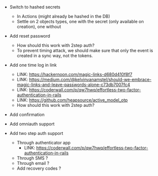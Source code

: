 - Switch to hashed secrets
  - In Actions (might already be hashed in the DB)
  - Settle on 2 objects types, one with the secret (only available on creation), one without

- Add reset password
  - How should this work with 2step auth?
  - To prevent timing attack, we should make sure that only the event is created in a sync way, not the tokens.

- Add one time log in link
  - LINK: https://hackernoon.com/magic-links-d680d410f8f7
  - LINK: https://medium.com/@kelvinvanamstel/should-we-embrace-magic-links-and-leave-passwords-alone-c73db7007fc4
  - LINK: https://coderwall.com/p/qw7hwq/effortless-two-factor-authentication-in-rails
  - LINK: https://github.com/heapsource/active_model_otp
  - How should this work with 2step auth?

- Add confirmation

- Add omniauth support

- Add two step auth support
  - Through authenticator app
    - LINK: https://coderwall.com/p/qw7hwq/effortless-two-factor-authentication-in-rails
  - Through SMS ?
  - Through email ?
  - Add recovery codes ?
